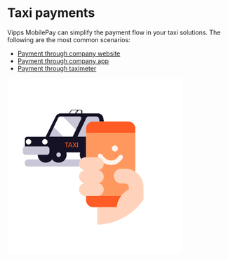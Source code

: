 <!-- START_METADATA
---
title: Vipps MobilePay taxi payments flow
sidebar_label: Taxi payments
sidebar_position: 100
hide_table_of_contents: false
pagination_next: null
pagination_prev: null
---
END_METADATA -->

# Taxi payments

Vipps MobilePay can simplify the payment flow in your taxi solutions.
The following are the most common scenarios:

* [Payment through company website](scan-qr-to-payment-page.md)
* [Payment through company app](pay-through-taxi-app.md)
* [Payment through taximeter](taximeter-initiates-payment-request-with-app.md)

[![Taxi](images/taxi.png)](images/taxi.png)
